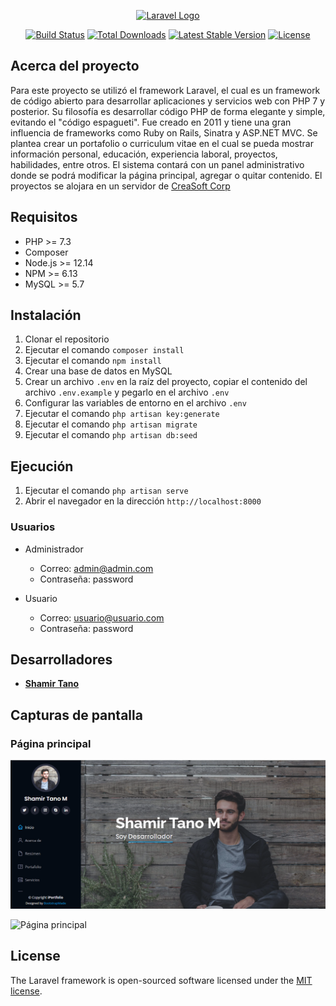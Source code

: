 <p align="center"><a href="https://laravel.com" target="_blank"><img src="https://raw.githubusercontent.com/laravel/art/master/logo-lockup/5%20SVG/2%20CMYK/1%20Full%20Color/laravel-logolockup-cmyk-red.svg" width="400" alt="Laravel Logo"></a></p>

<p align="center">
<a href="https://github.com/laravel/framework/actions"><img src="https://github.com/laravel/framework/workflows/tests/badge.svg" alt="Build Status"></a>
<a href="https://packagist.org/packages/laravel/framework"><img src="https://img.shields.io/packagist/dt/laravel/framework" alt="Total Downloads"></a>
<a href="https://packagist.org/packages/laravel/framework"><img src="https://img.shields.io/packagist/v/laravel/framework" alt="Latest Stable Version"></a>
<a href="https://packagist.org/packages/laravel/framework"><img src="https://img.shields.io/packagist/l/laravel/framework" alt="License"></a>
</p>

## Acerca del proyecto

Para este proyecto se utilizó el framework Laravel, el cual es un framework de código abierto para desarrollar aplicaciones y servicios web con PHP 7 y posterior. Su filosofía es desarrollar código PHP de forma elegante y simple, evitando el "código espagueti". Fue creado en 2011 y tiene una gran influencia de frameworks como Ruby on Rails, Sinatra y ASP.NET MVC. Se plantea crear un portafolio o curriculum vitae en el cual se pueda mostrar información personal, educación, experiencia laboral, proyectos, habilidades, entre otros. El sistema contará con un panel administrativo donde se podrá modificar la página principal, agregar o quitar contenido. El proyectos se alojara en un servidor de [CreaSoft Corp](https://shamirtano.creasoft.com.co/)

## Requisitos

- PHP >= 7.3
- Composer
- Node.js >= 12.14
- NPM >= 6.13
- MySQL >= 5.7

## Instalación

1. Clonar el repositorio
2. Ejecutar el comando `composer install`
3. Ejecutar el comando `npm install`
4. Crear una base de datos en MySQL
5. Crear un archivo `.env` en la raíz del proyecto, copiar el contenido del archivo `.env.example` y pegarlo en el archivo `.env`
6. Configurar las variables de entorno en el archivo `.env`
7. Ejecutar el comando `php artisan key:generate`
8. Ejecutar el comando `php artisan migrate`
9. Ejecutar el comando `php artisan db:seed`

## Ejecución

1. Ejecutar el comando `php artisan serve`
2. Abrir el navegador en la dirección `http://localhost:8000`

### Usuarios

- Administrador
    - Correo: admin@admin.com
    - Contraseña: password

- Usuario
    - Correo: usuario@usuario.com
    - Contraseña: password

## Desarrolladores

- **[Shamir Tano](https://github.com/shamirtano)**

## Capturas de pantalla

### Página principal

![Alt text](image.png)

![Página principal](https://raw.githubusercontent.com/shamirtano/portafolio/master/public/images/screenshots/home.png)

## License

The Laravel framework is open-sourced software licensed under the [MIT license](https://opensource.org/licenses/MIT).
